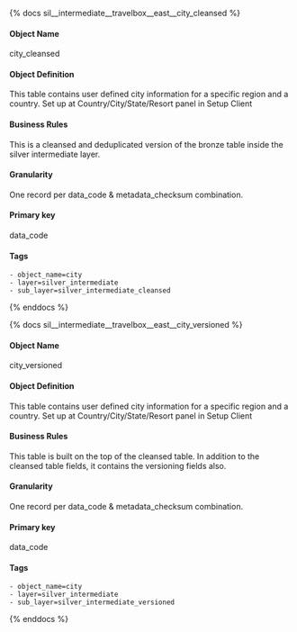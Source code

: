 {% docs sil__intermediate__travelbox__east__city_cleansed %}

#### Object Name
city_cleansed

#### Object Definition
This table contains user defined city information for a specific region and a country. Set up at Country/City/State/Resort panel in Setup Client

#### Business Rules
This is a cleansed and deduplicated version of the bronze table inside the silver intermediate layer.

#### Granularity
One record per data_code & metadata_checksum combination.

#### Primary key
data_code

#### Tags
    - object_name=city
    - layer=silver_intermediate
    - sub_layer=silver_intermediate_cleansed

{% enddocs %}

{% docs sil__intermediate__travelbox__east__city_versioned %}

#### Object Name
city_versioned

#### Object Definition
This table contains user defined city information for a specific region and a country. Set up at Country/City/State/Resort panel in Setup Client

#### Business Rules
This table is built on the top of the cleansed table. In addition to the cleansed table fields, it contains the versioning fields also.

#### Granularity
One record per data_code & metadata_checksum combination.

#### Primary key
data_code

#### Tags
    - object_name=city
    - layer=silver_intermediate
    - sub_layer=silver_intermediate_versioned

{% enddocs %}
